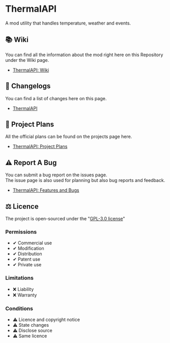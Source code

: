 # ThermalAPI
A mod utility that handles temperature, weather and events.

## 📚 Wiki
You can find all the information about the mod right here on this Repository under the Wiki page.
- [ThermalAPI: Wiki](https://github.com/northwesttrees-gaming/ThermalAPI/wiki)

## 📝 Changelogs
You can find a list of changes here on this page.
- [ThermalAPI](https://github.com/northwesttrees-gaming/ThermalAPI/wiki/Changes)

## 🧪 Project Plans
All the official plans can be found on the projects page here.
- [ThermalAPI: Project Plans](https://github.com/orgs/northwesttrees-gaming/projects/11)

## ⚠ Report A Bug
You can submit a bug report on the issues page.  
The issue page is also used for planning but also bug reports and feedback.
- [ThermalAPI: Features and Bugs](https://github.com/northwesttrees-gaming/ThermalAPI/issues)

## ⚖ Licence
The project is open-sourced under the "[GPL-3.0 license](https://github.com/northwesttrees-gaming/ThermalAPI/blob/main/LICENSE)"
### Permissions
- ✔ Commercial use
- ✔ Modification
- ✔ Distribution
- ✔ Patent use
- ✔ Private use
### Limitations
- ❌ Liability
- ❌ Warranty
### Conditions
- ⚠ Licence and copyright notice
- ⚠ State changes
- ⚠ Disclose source
- ⚠ Same licence
